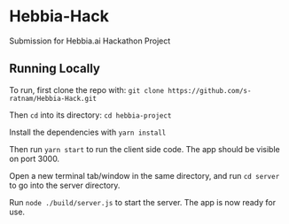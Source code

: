 # Hebbia-Hack
Submission for Hebbia.ai Hackathon Project

## Running Locally
To run, first clone the repo with: `git clone https://github.com/s-ratnam/Hebbia-Hack.git`

Then `cd` into its directory:  `cd hebbia-project`

Install the dependencies with `yarn install`

Then run `yarn start` to run the client side code. The app should be visible on port 3000.

Open a new terminal tab/window in the same directory, and run `cd server` to go into the server directory.

Run `node ./build/server.js` to start the server. The app is now ready for use.
